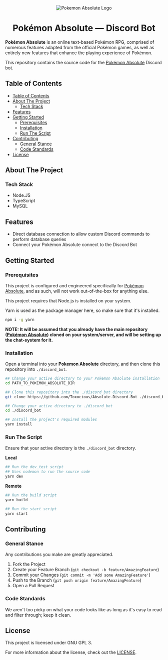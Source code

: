 <div align="center">
  <img src="https://absoluterpg.com/images/Assets/banner.png" title="Pokemon Absolute Logo" alt="Pokemon Absolute Logo" />
  <h1 align="center">Pok&eacute;mon Absolute &mdash; Discord Bot</h1>
</div>

**Pok&eacute;mon Absolute** is an online text-based Pok&eacute;mon RPG, comprised of numerous features adapted from the official Pok&eacute;mon games, as well as entirely new features that enhance the playing experience of Pok&eacute;mon.

This repository contains the source code for the [Pok&eacute;mon Absolute](https://github.com/Toxocious/Absolute) Discord bot.



## Table of Contents
- [Table of Contents](#table-of-contents)
- [About The Project](#about-the-project)
  - [Tech Stack](#tech-stack)
- [Features](#features)
- [Getting Started](#getting-started)
  - [Prerequisites](#prerequisites)
  - [Installation](#installation)
  - [Run The Script](#run-the-script)
- [Contributing](#contributing)
  - [General Stance](#general-stance)
  - [Code Standards](#code-standards)
- [License](#license)



## About The Project
### Tech Stack
- Node.JS
- TypeScript
- MySQL



## Features
- Direct database connection to allow custom Discord commands to perform database queries
- Connect your Pok&eacute;mon Absolute connect to the Discord Bot



## Getting Started
### Prerequisites
This project is configured and engineered specifically for [Pok&eacute;mon Absolute](https://github.com/Toxocious/Absolute), and as such, will not work out-of-the-box for anything else.

This project requires that Node.js is installed on your system.

Yarn is used as the package manager here, so make sure that it's installed.
```bash
npm i -g yarn
```

**NOTE: It will be assumed that you already have the main repository ([Pok&eacute;mon Absolute](https://github.com/Toxocious/Absolute)) cloned on your system/server, and will be setting up the chat-system for it.**

### Installation
Open a terminal into your **Pokemon Absolute** directory, and then clone this repository into ``./discord_bot``.

```bash
## Change your active directory to your Pokemon Absolute installation
cd PATH_TO_POKEMON_ABSOLUTE_DIR

## Clone this repository into the ./discord_bot directory
git clone https://github.com/Toxocious/Absolute-Discord-Bot ./discord_bot

## Change your active directory to ./discord_bot
cd ./discord_bot

## Install the project's required modules
yarn install
```

### Run The Script
Ensure that your active directory is the ``./discord_bot`` directory.

**Local**
```bash
## Run the dev_test script
## Uses nodemon to run the source code
yarn dev
```

**Remote**
```bash
## Run the build script
yarn build

## Run the start script
yarn start
```


## Contributing
### General Stance
Any contributions you make are greatly appreciated.

1. Fork the Project
2. Create your Feature Branch (``git checkout -b feature/AmazingFeature``)
3. Commit your Changes (``git commit -m 'Add some AmazingFeature'``)
4. Push to the Branch (``git push origin feature/AmazingFeature``)
5. Open a Pull Request

### Code Standards
We aren't too picky on what your code looks like as long as it's easy to read and filter through; keep it clean.



## License
This project is licensed under GNU GPL 3.

For more information about the license, check out the [LICENSE](LICENSE).
